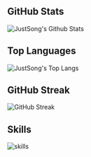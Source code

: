 ## GitHub Stats
![JustSong's Github Stats](https://github-readme-stats.vercel.app/api?username=itmanmax&show_icons=true&hide_border=true&theme=radical)

## Top Languages
![JustSong's Top Langs](https://github-readme-stats.vercel.app/api/top-langs/?username=itmanmax&layout=compact&hide_border=true&langs_count=10)

## GitHub Streak
![GitHub Streak](https://streak-stats.demolab.com/?user=itmanmax)

## Skills
![skills](https://skillicons.dev/icons?perline=14&i=bash,docker,git,github,githubactions,html,java,js,linux,md,mysql,nginx,nodejs,py,sqlite,twitter,ts,vercel,vscode,vue,workers)
